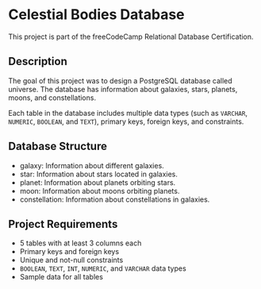 # Celestial Bodies Database
This project is part of the freeCodeCamp Relational Database Certification. 

## Description
The goal of this project was to design a PostgreSQL database called universe. The database has information about galaxies, stars, planets, moons, and constellations. 

Each table in the database includes multiple data types (such as `VARCHAR`, `NUMERIC`, `BOOLEAN`, and `TEXT`), primary keys, foreign keys, and constraints.

## Database Structure
* galaxy: Information about different galaxies.
* star: Information about stars located in galaxies.
* planet: Information about planets orbiting stars.
* moon: Information about moons orbiting planets.
* constellation: Information about constellations in galaxies.

## Project Requirements
* 5 tables with at least 3 columns each
* Primary keys and foreign keys
* Unique and not-null constraints
* `BOOLEAN`, `TEXT`, `INT`, `NUMERIC`, and `VARCHAR` data types
* Sample data for all tables
